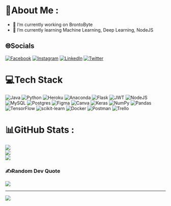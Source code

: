 # 💫About Me :
- 🔭 I’m currently working on BrontoByte
- 🌱 I’m currently learning Machine Learning, Deep Learning, NodeJS

## 🌐Socials
[![Facebook](https://img.shields.io/badge/Facebook-%231877F2.svg?logo=Facebook&logoColor=white)](https://facebook.com/khnhkd) [![Instagram](https://img.shields.io/badge/Instagram-%23E4405F.svg?logo=Instagram&logoColor=white)](https://instagram.com/khnhkd) [![LinkedIn](https://img.shields.io/badge/LinkedIn-%230077B5.svg?logo=linkedin&logoColor=white)](https://linkedin.com/in/khnhkd) [![Twitter](https://img.shields.io/badge/Twitter-%231DA1F2.svg?logo=Twitter&logoColor=white)](https://twitter.com/khnhkd) 

# 💻Tech Stack
![Java](https://img.shields.io/badge/java-%23ED8B00.svg?style=plastic&logo=java&logoColor=white) ![Python](https://img.shields.io/badge/python-3670A0?style=plastic&logo=python&logoColor=ffdd54) ![Heroku](https://img.shields.io/badge/heroku-%23430098.svg?style=plastic&logo=heroku&logoColor=white) ![Anaconda](https://img.shields.io/badge/Anaconda-%2344A833.svg?style=plastic&logo=anaconda&logoColor=white) ![Flask](https://img.shields.io/badge/flask-%23000.svg?style=plastic&logo=flask&logoColor=white) ![JWT](https://img.shields.io/badge/JWT-black?style=plastic&logo=JSON%20web%20tokens) ![NodeJS](https://img.shields.io/badge/node.js-6DA55F?style=plastic&logo=node.js&logoColor=white) ![MySQL](https://img.shields.io/badge/mysql-%2300f.svg?style=plastic&logo=mysql&logoColor=white) ![Postgres](https://img.shields.io/badge/postgres-%23316192.svg?style=plastic&logo=postgresql&logoColor=white) 	![Figma](https://img.shields.io/badge/figma-%23F24E1E.svg?style=plastic&logo=figma&logoColor=white) ![Canva](https://img.shields.io/badge/Canva-%2300C4CC.svg?style=plastic&logo=Canva&logoColor=white) ![Keras](https://img.shields.io/badge/Keras-%23D00000.svg?style=plastic&logo=Keras&logoColor=white) ![NumPy](https://img.shields.io/badge/numpy-%23013243.svg?style=plastic&logo=numpy&logoColor=white) ![Pandas](https://img.shields.io/badge/pandas-%23150458.svg?style=plastic&logo=pandas&logoColor=white) ![TensorFlow](https://img.shields.io/badge/TensorFlow-%23FF6F00.svg?style=plastic&logo=TensorFlow&logoColor=white) ![scikit-learn](https://img.shields.io/badge/scikit--learn-%23F7931E.svg?style=plastic&logo=scikit-learn&logoColor=white) ![Docker](https://img.shields.io/badge/docker-%230db7ed.svg?style=plastic&logo=docker&logoColor=white) ![Postman](https://img.shields.io/badge/Postman-FF6C37?style=plastic&logo=postman&logoColor=white) ![Trello](https://img.shields.io/badge/Trello-%23026AA7.svg?style=plastic&logo=Trello&logoColor=white)
# 📊GitHub Stats :
![](https://github-readme-stats.vercel.app/api?username=khnhkd&theme=default&hide_border=true&include_all_commits=false&count_private=false)<br/>
![](https://github-readme-streak-stats.herokuapp.com/?user=khnhkd&theme=default&hide_border=true)<br/>
![](https://github-readme-stats.vercel.app/api/top-langs/?username=khnhkd&theme=default&hide_border=true&include_all_commits=false&count_private=false&layout=compact)

### ✍️Random Dev Quote
![](https://quotes-github-readme.vercel.app/api?type=horizontal&theme=radical)

---
![](https://komarev.com/ghpvc/?username=khnhkd&label=Visitors+Count&color=brightgreen)
